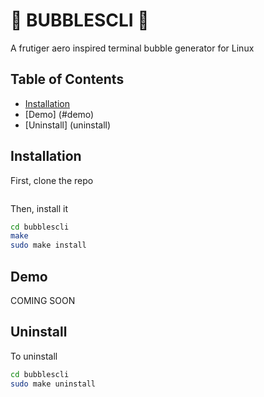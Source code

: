 # 🫧 BUBBLESCLI 🫧

A frutiger aero inspired terminal bubble generator for Linux

## Table of Contents

- [Installation](#installation)
- [Demo] (#demo)
- [Uninstall] (uninstall)

## Installation

First, clone the repo
```bash
```

Then, install it
```bash
cd bubblescli
make
sudo make install
```

## Demo

COMING SOON

## Uninstall

To uninstall
```bash
cd bubblescli
sudo make uninstall
```
